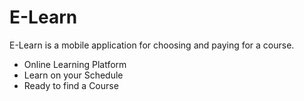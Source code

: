 # E-Learn

E-Learn is a mobile application for choosing and paying for a course.

- Online Learning Platform
- Learn on your Schedule
- Ready to find a Course
